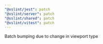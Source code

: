 ```yaml
---
"@vslint/jest": patch
"@vslint/server": patch
"@vslint/shared": patch
"@vslint/vitest": patch
---
```


Batch bumping due to change in viewport type

